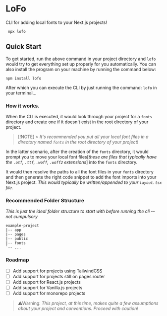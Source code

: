 # LoFo

CLI for adding local fonts to your Next.js projects!

```
 npx lofo
```

## Quick Start

To get started, run the above command in your project directory and `lofo` would try to get everything set up properly for you automatically. You can also install the program on your machine by running the command below:

```
npm install lofo
```

After which you can execute the CLI by just running the command: `lofo` in your terminal...

### How it works.

When the CLI is executed, it would look through your project for a `fonts` directory and create one if it doesn't exist in the root directory of your project.

> [!NOTE] > _It's recommended you put all your local font files in a directory named `fonts` in the root directory of your project!_

In the latter scenario, after the creation of the `fonts` directory, it would prompt you to move your local font files[_these are files that typically have the `.otf`, `.ttf`, `.woff`, `.woff2` extensions_] into the `fonts` directory.

It would then resolve the paths to all the font files in your `fonts` directory and then generate the right code snippet to add the font imports into your Next.js project. _This would typically be written/appended to your `layout.tsx` file._

### Recommended Folder Structure

_This is just the ideal folder structure to start with before running the cli -- not cumpulsory_

```
example-project
|-- app
|-- pages
|-- public
|-- fonts
`-- ...
```

### Roadmap

- [ ] Add support for projects using TailwindCSS
- [ ] Add support for projects still on pages router
- [ ] Add support for React.js projects
- [ ] Add support for Vanilla.js projects
- [ ] Add support for monorepo projects

> ⚠Warning: _This project, at this time, makes quite a few assumptions about your project and conventions. Proceed with caution!_
